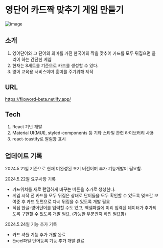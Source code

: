 
# 영단어 카드짝 맞추기 게임 만들기
![image](https://github.com/ykkim97/Flip-Card-Game/assets/17917009/0a2a86d0-d198-4790-8a20-db01f751c6a9)
## 소개
1. 영어단어와 그 단어의 의미를 가진 한국어의 짝을 맞추어 카드를 모두 뒤집으면 클리어 하는 간단한 게임
2. 현재는 8세트를 기준으로 카드를 생성할 수 있다.
3. 영어 교육용 서비스이며 흥미를 주기위해 제작

## URL 
https://flipword-beta.netlify.app/

## Tech
1. React 기반 개발
2. Material UI(MUI), styled-components 등 기타 스타일 관련 라이브러리 사용
3. react-toastify로 알림창 표시

## 업데이트 기록
2024.5.21일 기준으로 현재 미완성된 초기 버전이며 추가 기능개발이 필요함.

2024.5.22일 요구사항 기록 
 - 카드위치를 새로 랜덤하게 바꾸는 버튼을 추가로 생성한다. 
 - 게임 시작 전 카드를 모두 뒤집은 상태로 단어들을 모두 확인할 수 있도록 몇초간 보여준 후 카드 뒷면으로 다시 뒤집을 수 있도록 개발 필요
 - 직접 한글-영어단어를 입력할 수도 있고, 엑셀파일에 미리 입력된 데이터가 추가되도록 구현할 수 있도록 개발 필요. (가능한 부분인지 확인 필요함)

2024.5.24일 기능 추가 기록
- 카드 셔플 기능 추가 개발 완료
- Excel파일 단어등록 기능 추가 개발 완료


